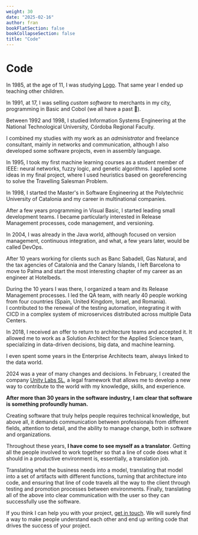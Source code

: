 ```yaml
---
weight: 30
date: "2025-02-16"
author: fran
bookFlatSection: false
bookCollapseSection: false
title: "Code"
---
```


# Code

In 1985, at the age of 11, I was studying [Logo](https://es.wikipedia.org/wiki/Logo_(lenguaje_de_programaci%C3%B3n)). That same year I ended up teaching other children.

In 1991, at 17, I was selling _custom software_ to merchants in my city, programming in Basic and Cobol (we all have a past 🤪).

Between 1992 and 1998, I studied Information Systems Engineering at the National Technological University, Córdoba Regional Faculty.

I combined my studies with my work as an _administrator_ and freelance consultant, mainly in networks and communication, although I also developed some software projects, even in assembly language.

In 1995, I took my first machine learning courses as a student member of IEEE: neural networks, fuzzy logic, and genetic algorithms. I applied some ideas in my final project, where I used heuristics based on georeferencing to solve the Travelling Salesman Problem.

In 1998, I started the Master's in Software Engineering at the Polytechnic University of Catalonia and my career in multinational companies.

After a few years programming in Visual Basic, I started leading small development teams. I became particularly interested in Release Management processes, code management, and versioning.

In 2004, I was already in the Java world, although focused on version management, continuous integration, and what, a few years later, would be called DevOps.

After 10 years working for clients such as Banc Sabadell, Gas Natural, and the tax agencies of Catalonia and the Canary Islands, I left Barcelona to move to Palma and start the most interesting chapter of my career as an engineer at Hotelbeds.

During the 10 years I was there, I organized a team and its Release Management processes. I led the QA team, with nearly 40 people working from four countries (Spain, United Kingdom, Israel, and Romania).  
I contributed to the renewal of the testing automation, integrating it with CICD in a complex system of microservices distributed across multiple Data Centers.

In 2018, I received an offer to return to architecture teams and accepted it. It allowed me to work as a Solution Architect for the Applied Science team, specializing in data-driven decisions, big data, and machine learning.

I even spent some years in the Enterprise Architects team, always linked to the data world.

2024 was a year of many changes and decisions. In February, I created the company [Unity Labs SL](https://unity-labs.eu/), a legal framework that allows me to develop a new way to contribute to the world with my knowledge, skills, and experience.

**After more than 30 years in the software industry, I am clear that software is something profoundly human.**

Creating software that truly helps people requires technical knowledge, but above all, it demands communication between professionals from different fields, attention to detail, and the ability to manage change, both in software and organizations.

Throughout these years, **I have come to see myself as a translator**. Getting all the people involved to work together so that a line of code does what it should in a productive environment is, essentially, a translation job.

Translating what the business needs into a model, translating that model into a set of artifacts with different functions, turning that architecture into code, and ensuring that line of code travels all the way to the client through testing and promotion processes between environments. Finally, translating all of the above into clear communication with the user so they can successfully use the software.

If you think I can help you with your project, [get in touch](../contact). We will surely find a way to make people understand each other and end up writing code that drives the success of your project.